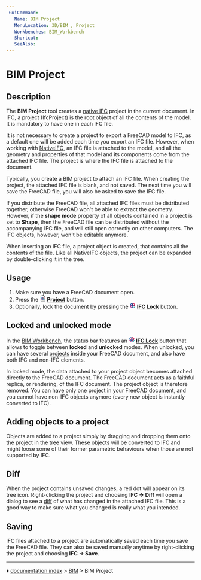 ```yaml
---
 GuiCommand:
   Name: BIM Project
   MenuLocation: 3D/BIM , Project
   Workbenches: BIM_Workbench
   Shortcut: 
   SeeAlso: 
---
```


# BIM Project

## Description

The **BIM Project** tool creates a [native IFC](NativeIFC.md) project in the current document. In IFC, a project (IfcProject) is the root object of all the contents of the model. It is mandatory to have one in each IFC file.

It is not necessary to create a project to export a FreeCAD model to IFC, as a default one will be added each time you export an IFC file. However, when working with [NativeIFC](NativeIFC.md), an IFC file is attached to the model, and all the geometry and properties of that model and its components come from the attached IFC file. The project is where the IFC file is attached to the document.

Typically, you create a BIM project to attach an IFC file. When creating the project, the attached IFC file is blank, and not saved. The next time you will save the FreeCAD file, you will also be asked to save the IFC file.

If you distribute the FreeCAD file, all attached IFC files must be distributed together, otherwise FreeCAD won\'t be able to extract the geometry. However, if the **shape mode** property of all objects contained in a project is set to **Shape**, then the FreeCAD file can be distributed without the accompanying IFC file, and will still open correctly on other computers. The IFC objects, however, won\'t be editable anymore.

When inserting an IFC file, a project object is created, that contains all the contents of the file. Like all NativeIFC objects, the project can be expanded by double-clicking it in the tree.

## Usage

1.  Make sure you have a FreeCAD document open.
2.  Press the **<img src="images/BIM_Project.svg" width=16px> [Project](BIM_Project.md)** button.
3.  Optionally, lock the document by pressing the **<img src="images/IFC.svg" width=16px> [IFC Lock](NativeIFC#Locked_and_unlocked_modes.md)** button.

## Locked and unlocked mode 

In the [BIM Workbench](BIM_Workbench.md), the status bar features an **<img src="images/IFC.svg" width=16px> [IFC Lock](NativeIFC#Locked_and_unlocked_modes.md)** button that allows to toggle between **locked** and **unlocked** modes. When unlocked, you can have several [projects](BIM_Project.md) inside your FreeCAD document, and also have both IFC and non-IFC elements.

In locked mode, the data attached to your project object becomes attached directly to the FreeCAD document. The FreeCAD document acts as a faithful replica, or rendering, of the IFC document. The project object is therefore removed. You can have only one project in your FreeCAD document, and you cannot have non-IFC objects anymore (every new object is instantly converted to IFC).

## Adding objects to a project 

Objects are added to a project simply by dragging and dropping them onto the project in the tree view. These objects will be converted to IFC and might loose some of their former parametric behaviours when those are not supported by IFC.

## Diff

When the project contains unsaved changes, a red dot will appear on its tree icon. Right-clicking the project and choosing **IFC → Diff** will open a dialog to see a [diff](https://en.wikipedia.org/wiki/Diff) of what has changed in the attached IFC file. This is a good way to make sure what you changed is really what you intended.

## Saving

IFC files attached to a project are automatically saved each time you save the FreeCAD file. They can also be saved manually anytime by right-clicking the project and choosing **IFC → Save**.



---
⏵ [documentation index](../README.md) > [BIM](BIM_Workbench.md) > BIM Project
